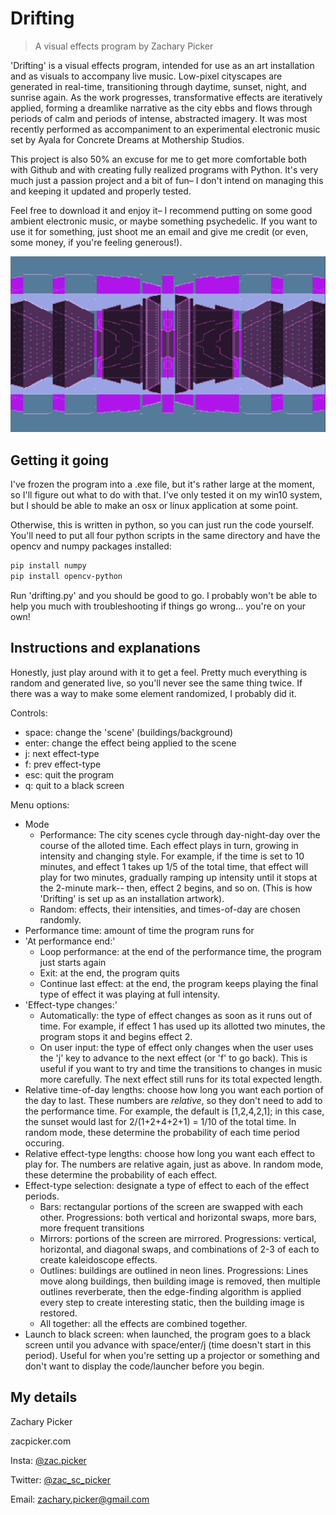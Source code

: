 # Drifting
> A visual effects program by Zachary Picker

'Drifting' is a visual effects program, intended for use as an art installation and as visuals to accompany live music. Low-pixel cityscapes are generated in real-time, transitioning through daytime, sunset, night, and sunrise again. As the work progresses, transformative effects are iteratively applied, forming a dreamlike narrative as the city ebbs and flows through periods of calm and periods of intense, abstracted imagery. It was most recently performed as accompaniment to an experimental electronic music set by Ayala for Concrete Dreams at Mothership Studios.

This project is also 50% an excuse for me to get more comfortable both with Github and with creating fully realized programs with Python. It's very much just a passion project and a bit of fun– I don't intend on managing this and keeping it updated and properly tested.

Feel free to download it and enjoy it– I recommend putting on some good ambient electronic music, or maybe something psychedelic. If you want to use it for something, just shoot me an email and give me credit (or even, some money, if you're feeling generous!). 

![](drifting10.PNG)

## Getting it going

I've frozen the program into a .exe file, but it's rather large at the moment, so I'll figure out what to do with that. I've only tested it on my win10 system, but I should be able to make an osx or linux application at some point.

Otherwise, this is written in python, so you can just run the code yourself. You'll need to put all four python scripts in the same directory and have the opencv and numpy packages installed:
```sh
pip install numpy
pip install opencv-python
```
Run 'drifting.py' and you should be good to go. I probably won't be able to help you much with troubleshooting if things go wrong... you're on your own!

## Instructions and explanations

Honestly, just play around with it to get a feel. Pretty much everything is random and generated live, so you'll never see the same thing twice. If there was a way to make some element randomized, I probably did it.

Controls:

* space: change the 'scene' (buildings/background)
* enter: change the effect being applied to the scene
* j: next effect-type
* f: prev effect-type
* esc: quit the program
* q: quit to a black screen

Menu options:

* Mode
  * Performance: The city scenes cycle through day-night-day over the course of the alloted time. Each effect plays in turn, growing in intensity and changing style. For example, if the time is set to 10 minutes, and effect 1 takes up 1/5 of the total time, that effect will play for two minutes, gradually ramping up intensity until it stops at the 2-minute mark-- then, effect 2 begins, and so on. (This is how 'Drifting' is set up as an installation artwork).
  * Random: effects, their intensities, and times-of-day are chosen randomly.
* Performance time: amount of time the program runs for
* 'At performance end:'
  * Loop performance: at the end of the performance time, the program just starts again
  * Exit: at the end, the program quits
  * Continue last effect: at the end, the program keeps playing the final type of effect it was playing at full intensity.
* 'Effect-type changes:'
  * Automatically: the type of effect changes as soon as it runs out of time. For example, if effect 1 has used up its allotted two minutes, the program stops it and begins effect 2.
  * On user input: the type of effect only changes when the user uses the 'j' key to advance to the next effect (or 'f' to go back). This is useful if you want to try and time the transitions to changes in music more carefully. The next effect still runs for its total expected length.
* Relative time-of-day lengths: choose how long you want each portion of the day to last. These numbers are _relative_, so they don't need to add to the performance time. For example, the default is [1,2,4,2,1]; in this case, the sunset would last for 2/(1+2+4+2+1) = 1/10 of the total time. In random mode, these determine the probability of each time period occuring.
* Relative effect-type lengths: choose how long you want each effect to play for. The numbers are relative again, just as above. In random mode, these determine the probability of each effect.
* Effect-type selection: designate a type of effect to each of the effect periods.
  * Bars: rectangular portions of the screen are swapped with each other. Progressions: both vertical and horizontal swaps, more bars, more frequent transitions
  * Mirrors: portions of the screen are mirrored. Progressions: vertical, horizontal, and diagonal swaps, and combinations of 2-3 of each to create kaleidoscope effects.
  * Outlines: buildings are outlined in neon lines. Progressions: Lines move along buildings, then building image is removed, then multiple outlines reverberate, then the edge-finding algorithm is applied every step to create interesting static, then the building image is restored.
  * All together: all the effects are combined together.
* Launch to black screen: when launched, the program goes to a black screen until you advance with space/enter/j (time doesn't start in this period). Useful for when you're setting up a projector or something and don't want to display the code/launcher before you begin.

## My details

Zachary Picker

zacpicker.com

Insta: [@zac.picker](https://www.instagram.com/zac.picker/)

Twitter: [@zac_sc_picker](https://twitter.com/zac_sc_picker)

Email: zachary.picker@gmail.com
